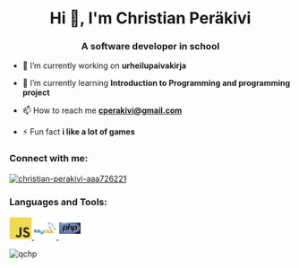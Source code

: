 <h1 align="center">Hi 👋, I'm Christian Peräkivi</h1>
<h3 align="center">A software developer in school</h3>


- 🔭 I’m currently working on **urheilupaivakirja**

- 🌱 I’m currently learning **Introduction to Programming and programming project**

- 📫 How to reach me **cperakivi@gmail.com**

- ⚡ Fun fact **i like a lot of games**

<h3 align="left">Connect with me:</h3>
<p align="left">
<a href="https://linkedin.com/in/christian-perakivi-aaa726221" target="blank"><img align="center" src="https://raw.githubusercontent.com/rahuldkjain/github-profile-readme-generator/master/src/images/icons/Social/linked-in-alt.svg" alt="christian-perakivi-aaa726221" height="30" width="40" /></a>
</p>

<h3 align="left">Languages and Tools:</h3>
<p align="left"> <a href="https://developer.mozilla.org/en-US/docs/Web/JavaScript" target="_blank" rel="noreferrer"> <img src="https://raw.githubusercontent.com/devicons/devicon/master/icons/javascript/javascript-original.svg" alt="javascript" width="40" height="40"/> </a> <a href="https://www.mysql.com/" target="_blank" rel="noreferrer"> <img src="https://raw.githubusercontent.com/devicons/devicon/master/icons/mysql/mysql-original-wordmark.svg" alt="mysql" width="40" height="40"/> </a> <a href="https://www.php.net" target="_blank" rel="noreferrer"> <img src="https://raw.githubusercontent.com/devicons/devicon/master/icons/php/php-original.svg" alt="php" width="40" height="40"/> </a> </p>

<p><img align="left" src="https://github-readme-stats.vercel.app/api/top-langs?username=qchp&show_icons=true&locale=en&layout=compact" alt="qchp" /></p>
